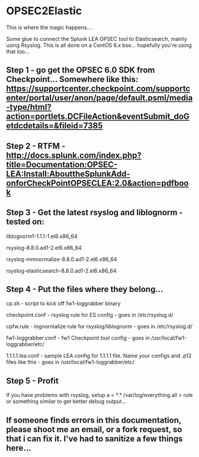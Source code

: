# OPSEC2Elastic
  This is where the magic happens....
 
 Some glue to connect the Splunk LEA OPSEC tool to Elasticsearch, mainly using Rsyslog.  This is all done on a CentOS 6.x box...  hopefully you're using that too...

## Step 1 - go get the OPSEC 6.0 SDK from Checkpoint...  Somewhere like this: https://supportcenter.checkpoint.com/supportcenter/portal/user/anon/page/default.psml/media-type/html?action=portlets.DCFileAction&eventSubmit_doGetdcdetails=&fileid=7385 

## Step 2 - RTFM - http://docs.splunk.com/index.php?title=Documentation:OPSEC-LEA:Install:AbouttheSplunkAdd-onforCheckPointOPSECLEA:2.0&action=pdfbook

## Step 3 - Get the latest rsyslog and liblognorm - tested on:

liblognorm1-1.1.1-1.el6.x86_64

rsyslog-8.8.0.ad1-2.el6.x86_64

rsyslog-mmnormalize-8.8.0.ad1-2.el6.x86_64

rsyslog-elasticsearch-8.8.0.ad1-2.el6.x86_64

## Step 4 - Put the files where they belong...

cp.sh - script to kick off fw1-loggrabber binary 

checkpoint.conf - rsyslog rule for ES config - goes in /etc/rsyslog.d/

cpfw.rule - lognormalize rule for rsyslog/liblognorm - goes in /etc/rsyslog.d/

fw1-loggrabber.conf - fw1 Checkpoint tool config - goes in /usr/local/fw1-loggrabber/etc/

 1.1.1.1.lea.conf - sample LEA config for 1.1.1.1 file.  Name your configs and .p12 files like this - goes in
/usr/local/fw1-loggrabber/etc/
 
## Step 5 - Profit
 
If you have problems with rsyslog, setup a  < \*.\*   /var/log/everything.all > rule or something similar to get better debug output... 

## If someone finds errors in this documentation, please shoot me an email, or a fork request, so that i can fix it.  I've had to sanitize a few things here...
